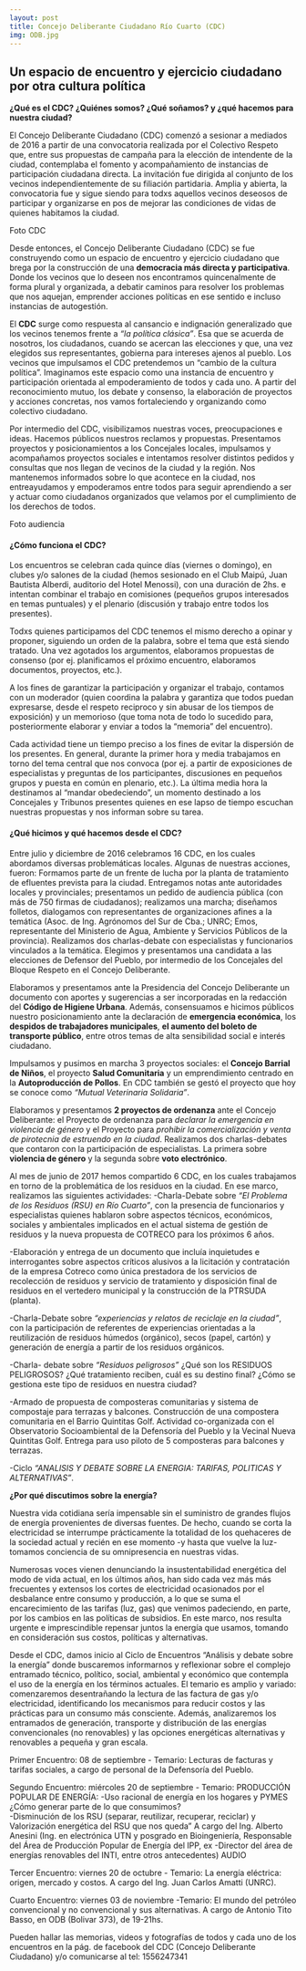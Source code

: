 ```yaml
---
layout: post
title: Concejo Deliberante Ciudadano Río Cuarto (CDC)
img: ODB.jpg
---
```


## Un espacio de encuentro y ejercicio ciudadano por otra cultura política


__¿Qué es el CDC? ¿Quiénes somos? ¿Qué soñamos? y ¿qué hacemos para nuestra ciudad?__


El Concejo Deliberante Ciudadano (CDC) comenzó a sesionar a mediados de 2016 a partir de una convocatoria realizada por el Colectivo Respeto que, entre sus propuestas de campaña para la elección de intendente de la ciudad, contemplaba el fomento y acompañamiento de instancias de participación ciudadana directa. La invitación fue dirigida al conjunto de los vecinos independientemente de su filiación partidaria. Amplia y abierta, la convocatoria fue y sigue siendo para todxs aquellos vecinos deseosos de participar y organizarse en pos de mejorar las  condiciones de vidas de quienes habitamos la ciudad.  


Foto CDC


Desde entonces, el Concejo Deliberante Ciudadano (CDC) se fue construyendo como un espacio de encuentro y ejercicio ciudadano que brega por la construcción de una __democracia más directa y participativa__. Donde los vecinos que lo deseen nos encontramos quincenalmente de forma plural y organizada, a debatir caminos para resolver los problemas que nos aquejan, emprender acciones políticas en ese sentido e incluso instancias de autogestión.


El __CDC__ surge como respuesta al cansancio e indignación generalizado que los vecinos tenemos  frente a _“la política clásica”_. Esa que se acuerda de nosotros, los ciudadanos, cuando se acercan las elecciones y que, una vez elegidos sus representantes, gobierna para intereses ajenos al pueblo.
Los vecinos que impulsamos el CDC pretendemos un “cambio de la cultura política”. Imaginamos este espacio como una instancia de encuentro y participación orientada al empoderamiento de todos y cada uno. A partir del reconocimiento mutuo, los debate y consenso, la elaboración de proyectos y acciones concretas, nos vamos fortaleciendo y organizando como colectivo ciudadano.


Por intermedio del CDC, visibilizamos nuestras voces, preocupaciones e ideas. Hacemos públicos nuestros reclamos y propuestas. Presentamos proyectos y posicionamientos a los Concejales locales, impulsamos y acompañamos proyectos sociales e intentamos resolver distintos pedidos y consultas que nos llegan de vecinos de la ciudad y la región. Nos mantenemos informados sobre lo que acontece en la ciudad, nos entreayudamos y empoderamos entre todos para seguir aprendiendo a ser y actuar como ciudadanos organizados que velamos por el cumplimiento de los derechos de todos.


Foto audiencia


#### ¿Cómo funciona el CDC?


Los encuentros se celebran cada quince días (viernes o domingo), en clubes y/o salones de la ciudad (hemos sesionado en el Club Maipú, Juan Bautista Alberdi, auditorio del Hotel Menossi), con una duración de  2hs. e intentan combinar el trabajo en comisiones (pequeños grupos interesados en temas puntuales) y el plenario (discusión y trabajo entre todos los presentes).


Todxs quienes participamos del CDC tenemos el mismo derecho a opinar y proponer, siguiendo un orden de la palabra, sobre el tema que está siendo tratado. Una vez agotados los argumentos, elaboramos propuestas de consenso (por ej. planificamos el próximo encuentro, elaboramos documentos, proyectos, etc.).


A los fines de garantizar la participación y organizar el trabajo, contamos con un moderador (quien coordina la palabra y garantiza que todos puedan expresarse, desde el  respeto reciproco y sin abusar de los tiempos de exposición) y un memorioso (que toma nota de todo lo sucedido para, posteriormente elaborar y enviar a todos la “memoria” del encuentro).


Cada actividad tiene un tiempo preciso a los fines de evitar la dispersión de los presentes. En general, durante la primer hora y media  trabajamos en torno del tema central que nos convoca (por ej. a partir de exposiciones de especialistas y preguntas de los participantes, discusiones en pequeños grupos y puesta en común en plenario, etc.). La última media hora la destinamos al “mandar obedeciendo”, un momento destinado a los Concejales y Tribunos presentes quienes en ese lapso de tiempo escuchan nuestras propuestas y nos informan sobre su tarea.


#### ¿Qué hicimos y qué hacemos desde el CDC?


Entre julio y diciembre de 2016 celebramos 16 CDC, en los cuales abordamos diversas problemáticas locales. Algunas de nuestras acciones, fueron:
Formamos parte de un frente de lucha por la planta de tratamiento de efluentes prevista para la ciudad. Entregamos notas ante autoridades locales y provinciales; presentamos un pedido de audiencia pública (con más de 750 firmas de ciudadanos); realizamos una marcha; diseñamos folletos, dialogamos con representantes de organizaciones afines a la temática (Asoc. de Ing. Agrónomos del Sur de Cba.; UNRC; Emos, representante del Ministerio de Agua, Ambiente y Servicios Públicos de la provincia). Realizamos dos charlas-debate con especialistas y funcionarios vinculados a la temática.
Elegimos y presentamos una candidata a las elecciones de Defensor del Pueblo, por intermedio de los Concejales del Bloque Respeto en el Concejo Deliberante.



Elaboramos y presentamos ante la Presidencia del Concejo Deliberante un documento con aportes y sugerencias a ser incorporadas en la redacción del __Código de Higiene Urbana__. Además, consensuamos e hicimos públicos nuestro posicionamiento ante la declaración de __emergencia económica__, los __despidos de trabajadores municipales__, __el aumento del boleto de transporte público__, entre otros temas de alta sensibilidad social e interés ciudadano.


Impulsamos y pusimos en marcha 3 proyectos sociales: el __Concejo Barrial de Niños__, el proyecto __Salud Comunitaria__ y un emprendimiento centrado en la __Autoproducción de Pollos__. En CDC también se gestó el proyecto que hoy se conoce como _“Mutual Veterinaria Solidaria”_.


Elaboramos y presentamos __2 proyectos de ordenanza__ ante el Concejo Deliberante: el Proyecto de ordenanza para _declarar la emergencia en violencia de género_ y el Proyecto para _prohibir la comercialización y venta de pirotecnia de estruendo en la ciudad_.
Realizamos dos charlas-debates que contaron con la participación de especialistas. La primera sobre __violencia de género__ y la segunda sobre __voto electrónico__.


Al mes de junio de 2017 hemos compartido 6 CDC, en los cuales trabajamos en torno de la problemática de los residuos en la ciudad. En ese marco, realizamos las siguientes actividades:
-Charla-Debate sobre _“El Problema de los Residuos (RSU) en Río Cuarto”_, con la presencia de funcionarios y especialistas quienes hablaron sobre aspectos técnicos, económicos,  sociales y ambientales implicados en el actual sistema de gestión de residuos y la nueva propuesta de COTRECO para los próximos 6 años.


-Elaboración y entrega de un documento que incluía inquietudes e interrogantes sobre aspectos críticos alusivos a la licitación y contratación de la empresa Cotreco como única prestadora de los servicios de  recolección de residuos y servicio de tratamiento y disposición final de residuos en el vertedero municipal y la construcción de la PTRSUDA (planta).


-Charla-Debate sobre _“experiencias y relatos de reciclaje en la ciudad”_, con la participación de referentes de experiencias orientadas a la reutilización de residuos húmedos (orgánico), secos (papel, cartón) y generación de energía a partir de los residuos orgánicos.


-Charla- debate sobre _“Residuos peligrosos”_ ¿Qué son los RESIDUOS PELIGROSOS? ¿Qué tratamiento reciben, cuál es su destino final? ¿Cómo se gestiona este tipo de residuos en nuestra ciudad?


-Armado de propuesta de composteras comunitarias y sistema de compostaje para terrazas y balcones.
Construcción de una compostera comunitaria en el Barrio Quintitas Golf. Actividad co-organizada con el Observatorio Socioambiental de la Defensoría del Pueblo y la Vecinal Nueva Quintitas Golf. Entrega para uso piloto de 5 composteras para balcones y terrazas.

-Ciclo _“ANALISIS Y DEBATE SOBRE LA ENERGIA: TARIFAS, POLITICAS Y ALTERNATIVAS”_.

__¿Por qué discutimos sobre la energía?__


Nuestra vida cotidiana sería impensable sin el suministro de grandes flujos de energía provenientes de diversas fuentes. De hecho, cuando se corta la electricidad se interrumpe prácticamente la totalidad de los quehaceres de la sociedad actual y recién en ese momento -y hasta que vuelve la luz- tomamos conciencia de su omnipresencia en nuestras vidas.


Numerosas voces vienen denunciando la insustentabilidad energética del modo de vida actual, en los últimos años, han sido cada vez más más frecuentes y extensos los cortes de electricidad ocasionados por el desbalance entre consumo y producción, a lo que se suma el encarecimiento de las tarifas (luz, gas) que venimos padeciendo, en parte, por los cambios en las políticas de subsidios. En este marco, nos resulta urgente e imprescindible repensar juntos la energía que usamos, tomando en consideración sus costos, políticas y alternativas.


Desde el CDC, damos inicio al Ciclo de Encuentros “Análisis y debate sobre la energía” donde buscaremos informarnos y reflexionar sobre el complejo entramado técnico, político, social, ambiental y económico que contempla el uso de la energía en los términos actuales. El temario es amplio y variado: comenzaremos desentrañando la lectura de las factura de gas y/o electricidad, identificando los mecanismos para reducir  costos y las prácticas para un consumo más consciente. Además, analizaremos los entramados de generación, transporte y distribución de las energías convencionales (no renovables)  y las opciones energéticas alternativas y renovables a pequeña y gran escala.


Primer Encuentro: 08 de septiembre - Temario: Lecturas de facturas y tarifas sociales, a cargo de personal de la Defensoría del Pueblo.


Segundo Encuentro: miércoles 20 de septiembre - Temario: PRODUCCIÓN POPULAR DE ENERGÍA:
-Uso racional de energía en los hogares y PYMES ¿Cómo generar parte de lo que consumimos?  
-Disminución de los RSU (separar, reutilizar, recuperar, reciclar) y Valorización energética del RSU que nos queda”
A cargo del Ing. Alberto Anesini (Ing. en electrónica UTN y posgrado en Bioingeniería, Responsable del Área de Producción Popular de Energía del IPP, ex -Director del área de energías renovables del INTI, entre otros antecedentes)
AUDIO


Tercer Encuentro: viernes 20 de octubre - Temario: La energía eléctrica: origen, mercado y costos. A cargo del Ing. Juan Carlos Amatti (UNRC).



Cuarto Encuentro: viernes 03 de noviembre  -Temario: El mundo del petróleo convencional y no convencional y sus alternativas. A cargo de Antonio Tito Basso, en ODB (Bolivar 373), de 19-21hs.



Pueden hallar las memorias, videos y fotografías de todos y cada uno de los encuentros en la pág. de  facebook del CDC (Concejo Deliberante Ciudadano) y/o comunicarse al tel: 1556247341
